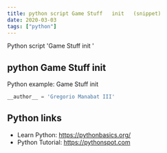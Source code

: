 ```yaml
---
title: python script Game Stuff   init   (snippet)
date: 2020-03-03
tags: ["python"]
---
```

Python script 'Game Stuff   init  '


## python Game Stuff   init  

Python example: Game Stuff   init  

```python
__author__ = 'Gregorio Manabat III'


```

## Python links

- Learn Python: https://pythonbasics.org/
- Python Tutorial: https://pythonspot.com
